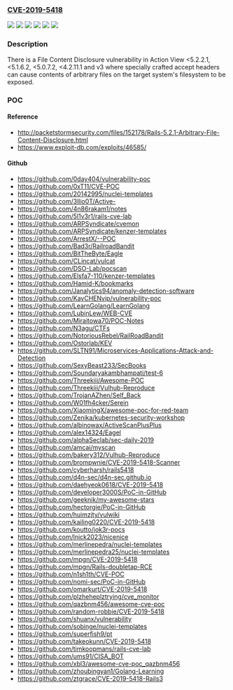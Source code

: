 ### [CVE-2019-5418](https://cve.mitre.org/cgi-bin/cvename.cgi?name=CVE-2019-5418)
![](https://img.shields.io/static/v1?label=Product&message=https%3A%2F%2Fgithub.com%2Frails%2Frails&color=blue)
![](https://img.shields.io/static/v1?label=Version&message=4.2.11.1%20&color=brightgreen)
![](https://img.shields.io/static/v1?label=Version&message=5.0.7.2%20&color=brightgreen)
![](https://img.shields.io/static/v1?label=Version&message=5.1.6.2%20&color=brightgreen)
![](https://img.shields.io/static/v1?label=Version&message=5.2.2.1%20&color=brightgreen)
![](https://img.shields.io/static/v1?label=Vulnerability&message=Path%20Traversal%20(CWE-22)&color=brightgreen)

### Description

There is a File Content Disclosure vulnerability in Action View <5.2.2.1, <5.1.6.2, <5.0.7.2, <4.2.11.1 and v3 where specially crafted accept headers can cause contents of arbitrary files on the target system's filesystem to be exposed.

### POC

#### Reference
- http://packetstormsecurity.com/files/152178/Rails-5.2.1-Arbitrary-File-Content-Disclosure.html
- https://www.exploit-db.com/exploits/46585/

#### Github
- https://github.com/0day404/vulnerability-poc
- https://github.com/0xT11/CVE-POC
- https://github.com/20142995/nuclei-templates
- https://github.com/3llio0T/Active-
- https://github.com/4n86rakam1/notes
- https://github.com/5l1v3r1/rails-cve-lab
- https://github.com/ARPSyndicate/cvemon
- https://github.com/ARPSyndicate/kenzer-templates
- https://github.com/ArrestX/--POC
- https://github.com/Bad3r/RailroadBandit
- https://github.com/BitTheByte/Eagle
- https://github.com/CLincat/vulcat
- https://github.com/DSO-Lab/pocscan
- https://github.com/Elsfa7-110/kenzer-templates
- https://github.com/Hamid-K/bookmarks
- https://github.com/Janalytics94/anomaly-detection-software
- https://github.com/KayCHENvip/vulnerability-poc
- https://github.com/LearnGolang/LearnGolang
- https://github.com/LubinLew/WEB-CVE
- https://github.com/Miraitowa70/POC-Notes
- https://github.com/N3agu/CTFs
- https://github.com/NotoriousRebel/RailRoadBandit
- https://github.com/Ostorlab/KEV
- https://github.com/SLTN91/Microservices-Applications-Attack-and-Detection
- https://github.com/SexyBeast233/SecBooks
- https://github.com/Soundaryakambhampati/test-6
- https://github.com/Threekiii/Awesome-POC
- https://github.com/Threekiii/Vulhub-Reproduce
- https://github.com/TrojanAZhen/Self_Back
- https://github.com/W01fh4cker/Serein
- https://github.com/XiaomingX/awesome-poc-for-red-team
- https://github.com/Zenika/kubernetes-security-workshop
- https://github.com/albinowax/ActiveScanPlusPlus
- https://github.com/alex14324/Eagel
- https://github.com/alphaSeclab/sec-daily-2019
- https://github.com/amcai/myscan
- https://github.com/bakery312/Vulhub-Reproduce
- https://github.com/brompwnie/CVE-2019-5418-Scanner
- https://github.com/cyberharsh/rails5418
- https://github.com/d4n-sec/d4n-sec.github.io
- https://github.com/daehyeok0618/CVE-2019-5418
- https://github.com/developer3000S/PoC-in-GitHub
- https://github.com/geeknik/my-awesome-stars
- https://github.com/hectorgie/PoC-in-GitHub
- https://github.com/huimzjty/vulwiki
- https://github.com/kailing0220/CVE-2019-5418
- https://github.com/koutto/jok3r-pocs
- https://github.com/lnick2023/nicenice
- https://github.com/merlinepedra/nuclei-templates
- https://github.com/merlinepedra25/nuclei-templates
- https://github.com/mpgn/CVE-2019-5418
- https://github.com/mpgn/Rails-doubletap-RCE
- https://github.com/n1sh1th/CVE-POC
- https://github.com/nomi-sec/PoC-in-GitHub
- https://github.com/omarkurt/CVE-2019-5418
- https://github.com/plzheheplztrying/cve_monitor
- https://github.com/qazbnm456/awesome-cve-poc
- https://github.com/random-robbie/CVE-2019-5418
- https://github.com/shuanx/vulnerability
- https://github.com/sobinge/nuclei-templates
- https://github.com/superfish9/pt
- https://github.com/takeokunn/CVE-2019-5418
- https://github.com/timkoopmans/rails-cve-lab
- https://github.com/ums91/CISA_BOT
- https://github.com/xbl3/awesome-cve-poc_qazbnm456
- https://github.com/zhoubingyan1/Golang-Learning
- https://github.com/ztgrace/CVE-2019-5418-Rails3

